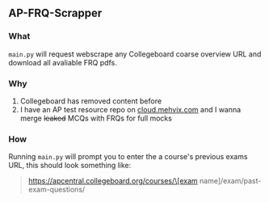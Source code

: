 ## AP-FRQ-Scrapper

### What
`main.py` will request webscrape any Collegeboard coarse overview URL and download all avaliable FRQ pdfs.

### Why
1. Collegeboard has removed content before
2. I have an AP test resource repo on [cloud.mehvix.com](https://cloud.mehvix.com) and I wanna merge ~~leaked~~ MCQs with FRQs for full mocks

### How
Running `main.py` will prompt you to enter the a course's previous exams URL, this should look something like:
> https://apcentral.collegeboard.org/courses/\[exam name\]/exam/past-exam-questions/

